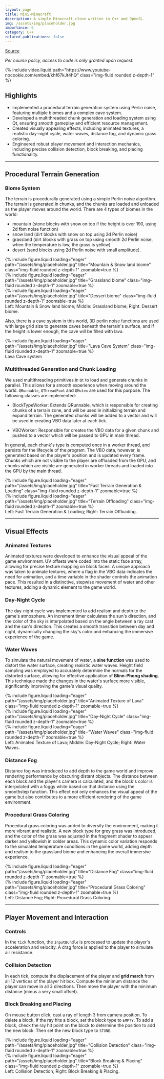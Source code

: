 ```yaml
---
layout: page
title: Mini-Minecraft
description: A simple Minecraft clone written in C++ and OpenGL.
img: /assets/img/placeholder.jpg
importance: 6
category: C++
related_publications: false
---
```


[Source](https://github.com/plasmas/Mini-Minecraft)

_Per course policy, access to code is only granted upon request._

<!-- https://youtu.be/khf67kJt4hQ -->
<div class="row mt-3">
    <div class="col-sm mt-3 mt-md-0">
        {% include video.liquid path="https://www.youtube-nocookie.com/embed/khf67kJt4hQ" class="img-fluid rounded z-depth-1" %}
    </div>
</div>

## Highlights

- Implemented a procedural terrain generation system using Perlin noise, featuring multiple biomes and a complex cave system.
- Developed a multithreaded chunk generation and loading system using Qt, ensuring smooth gameplay and efficient resource management.
- Created visually appealing effects, including animated textures, a realistic day-night cycle, water waves, distance fog, and dynamic grass coloring.
- Engineered robust player movement and interaction mechanics, including precise collision detection, block breaking, and placing functionality.

---

## Procedural Terrain Generation

### Biome System

The terrain is procedurally generated using a simple Perlin noise algorithm. The terrain is generated in chunks, and the chunks are loaded and unloaded as the player moves around the world. There are 4 types of biomes in the world:

- mountain (stone blocks with snow on top if the height is over 190, using 2d fbm noise function)
- snow land (dirt blocks with snow on top using 2d Perlin noise)
- grassland (dirt blocks with grass on top using smooth 2d Perlin noise, when the temperature is low, the grass is yellow)
- desert (sand blocks using 2d Perlin noise with small amplitude).

<div class="row">
    <div class="col-sm mt-3 mt-md-0">
        {% include figure.liquid loading="eager" path="/assets/img/placeholder.jpg" title="Mountain & Snow land biome" class="img-fluid rounded z-depth-1" zoomable=true %}
    </div>
    <div class="col-sm mt-3 mt-md-0">
        {% include figure.liquid loading="eager" path="/assets/img/placeholder.jpg" title="Grassland biome" class="img-fluid rounded z-depth-1" zoomable=true %}
    </div>
    <div class="col-sm mt-3 mt-md-0">
        {% include figure.liquid loading="eager" path="/assets/img/placeholder.jpg" title="Dessert biome" class="img-fluid rounded z-depth-1" zoomable=true %}
    </div>
</div>
<div class="caption">
    Left: Mountain & Snow land biome; Middle: Grassland biome; Right: Dessert biome.
</div>

Also, there is a cave system in this world, 3D perlin noise functions are used with large grid size to generate caves beneath the terrain's surface, and if the height is lower enough, the cave will be filled with lava.

<div class="row">
    <div class="col-sm mt-3 mt-md-0">
        {% include figure.liquid loading="eager" path="/assets/img/placeholder.jpg" title="Lava Cave System" class="img-fluid rounded z-depth-1" zoomable=true %}
    </div>
</div>
<div class="caption">
    Lava Cave system
</div>

### Multithreaded Generation and Chunk Loading

We used multithreading primitives in `Qt` to load and generate chunks in parallel. This allows for a smooth experience when moving around the world. `QRunnable`, `QThreadPool` and `QMutex` are used for this purpose. The following classes are implemented:

- BlockTypeWorker: Extends QRunnable, which is responsible for creating chunks of a terrain zone, and will be used in initializing terrain and expand terrain. The generated chunks will be added to a vector and will be used in creating VBO data later at each tick.

- VBOWorker: Responsible for creates the VBO data for a given chunk and pushed to a vector which will be passed to GPU in main thread.

In general, each chunk's type is computed once in a worker thread, and persists for the lifecycle of the program. The VBO data, however, is generated based on the player's position and is updated every frame. Chunks which are not visible to the player are offloaded from the GPU, and chunks which are visible are generated in worker threads and loaded into the GPU by the main thread.

<div class="row">
    <div class="col-sm mt-3 mt-md-0">
        {% include figure.liquid loading="eager" path="/assets/img/placeholder.jpg" title="Fast Terrain Generation & Loading" class="img-fluid rounded z-depth-1" zoomable=true %}
    </div>
    <div class="col-sm mt-3 mt-md-0">
        {% include figure.liquid loading="eager" path="/assets/img/placeholder.jpg" title="Terrain Offloading" class="img-fluid rounded z-depth-1" zoomable=true %}
    </div>
</div>
<div class="caption">
    Left: Fast Terrain Generation & Loading; Right: Terrain Offloading.
</div>

---

## Visual Effects

### Animated Textures

Animated textures were developed to enhance the visual appeal of the game environment. UV offsets were coded into the static face array, allowing for precise texture mapping on block faces. A unique approach was taken to animate textures, where a flag in the VBO data indicates the need for animation, and a time variable in the shader controls the animation pace. This resulted in a distinctive, stepwise movement of water and other textures, adding a dynamic element to the game world.

### Day-Night Cycle

The day-night cycle was implemented to add realism and depth to the game's atmosphere. An increment timer calculates the sun's direction, and the color of the sky is interpolated based on the angle between a ray cast and the sun's direction. This creates a smooth transition between day and night, dynamically changing the sky's color and enhancing the immersive experience of the game.

### Water Waves

To simulate the natural movement of water, a **sine function** was used to distort the water surface, creating realistic water waves. Height field sampling was employed to accurately determine the normals for the distorted surface, allowing for effective application of **Blinn-Phong shading**. This technique made the changes in the water's surface more visible, significantly improving the game's visual quality.

<div class="row">
    <div class="col-sm mt-3 mt-md-0">
        {% include figure.liquid loading="eager" path="/assets/img/placeholder.jpg" title="Animated Texture of Lava" class="img-fluid rounded z-depth-1" zoomable=true %}
    </div>
    <div class="col-sm mt-3 mt-md-0">
        {% include figure.liquid loading="eager" path="/assets/img/placeholder.jpg" title="Day-Night Cycle" class="img-fluid rounded z-depth-1" zoomable=true %}
    </div>
    <div class="col-sm mt-3 mt-md-0">
        {% include figure.liquid loading="eager" path="/assets/img/placeholder.jpg" title="Water Waves" class="img-fluid rounded z-depth-1" zoomable=true %}
    </div>
</div>
<div class="caption">
    Left: Animated Texture of Lava; Middle: Day-Night Cycle; Right: Water Waves.
</div>

### Distance Fog

Distance fog was introduced to add depth to the game world and improve rendering performance by obscuring distant objects. The distance between each block and the player's camera is calculated, and the block's color is interpolated with a foggy white based on that distance using the smoothstep function. This effect not only enhances the visual appeal of the game but also contributes to a more efficient rendering of the game environment.

### Procedural Grass Coloring

Procedural grass coloring was added to diversify the environment, making it more vibrant and realistic. A new block type for grey grass was introduced, and the color of the grass was adjusted in the fragment shader to appear darker and yellowish in colder areas. This dynamic color variation responds to the simulated temperature conditions in the game world, adding depth and realism to the grassland biome and enhancing the overall immersive experience.

<div class="row">
    <div class="col-sm mt-3 mt-md-0">
        {% include figure.liquid loading="eager" path="/assets/img/placeholder.jpg" title="Distance Fog" class="img-fluid rounded z-depth-1" zoomable=true %}
    </div>
    <div class="col-sm mt-3 mt-md-0">
        {% include figure.liquid loading="eager" path="/assets/img/placeholder.jpg" title="Procedural Grass Coloring" class="img-fluid rounded z-depth-1" zoomable=true %}
    </div>
</div>
<div class="caption">
    Left: Distance Fog; Right: Procedural Grass Coloring.
</div>

---

## Player Movement and Interaction

### Controls

In the `tick` function, the `InputBundle` is processed to update the player's acceleration and velocity. A drag force is applied to the player to simulate air resistance.

### Collision Detection

In each tick, compute the displacement of the player and **grid march** from all 12 vertices of the player hit box. Compute the minimum distance the player can move in all 3 directions. Then move the player with the minimum distance (minus a very small offset).

### Block Breaking and Placing

On mouse button click, cast a ray of length 3 from camera position. To delete a block, if the ray hits a block, set the block type to `EMPTY`. To add a block, check the ray hit point on the block to determine the position to add the new block. Then set the new block type to `STONE`.

<div class="row">
    <div class="col-sm mt-3 mt-md-0">
        {% include figure.liquid loading="eager" path="/assets/img/placeholder.jpg" title="Collision Detection" class="img-fluid rounded z-depth-1" zoomable=true %}
    </div>
    <div class="col-sm mt-3 mt-md-0">
        {% include figure.liquid loading="eager" path="/assets/img/placeholder.jpg" title="Block Breaking & Placing" class="img-fluid rounded z-depth-1" zoomable=true %}
    </div>
</div>
<div class="caption">
    Left: Collision Detection; Right: Block Breaking & Placing.
</div>
